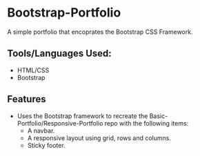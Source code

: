 # Bootstrap-Portfolio
A simple portfolio that encoprates the Bootstrap CSS Framework.

## Tools/Languages Used:
- HTML/CSS
- Bootstrap

## Features
- Uses the Bootstrap framework to recreate the Basic-Portfolio/Responsive-Portfolio repo with the following items:
  - A navbar.
  - A responsive layout using grid, rows and columns.
  - Sticky footer.


